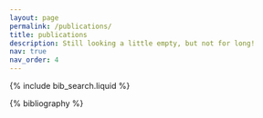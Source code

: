 ```yaml
---
layout: page
permalink: /publications/
title: publications
description: Still looking a little empty, but not for long!
nav: true
nav_order: 4
---
```


<!-- _pages/publications.md -->

<!-- Bibsearch Feature -->

{% include bib_search.liquid %}

<div class="publications">

{% bibliography %}

</div>
